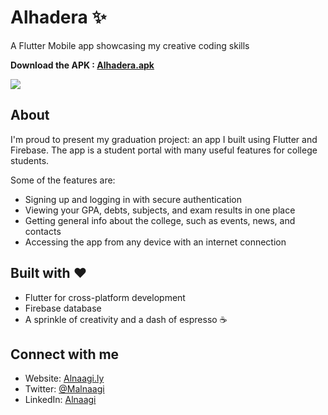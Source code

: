 # Alhadera ✨

A Flutter Mobile app showcasing my creative coding skills

**Download the APK : [Alhadera.apk](https://drive.google.com/file/d/1M35vmAu-Wj4eLB2bk7YtpXMicwuvujIm/view?usp=drive_link)**

![](alhadera.png)

## About

I'm proud to present my graduation project: an app I built using Flutter and Firebase. The app is a student portal with many useful features for college students.

Some of the features are:
- Signing up and logging in with secure authentication
- Viewing your GPA, debts, subjects, and exam results in one place
- Getting general info about the college, such as events, news, and contacts
- Accessing the app from any device with an internet connection

## Built with ❤️

- Flutter for cross-platform development
- Firebase database
- A sprinkle of creativity and a dash of espresso ☕️

## Connect with me

- Website: [Alnaagi.ly](https://portfolio-flutter-webapp.web.app/)
- Twitter: [@Malnaagi](https://x.com/malnaagi)
- LinkedIn: [Alnaagi](https://www.linkedin.com/in/alnaagi/)
